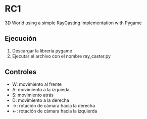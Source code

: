 # RC1
3D World using a simple RayCasting implementation with Pygame

## Ejecución
1. Descargar la librería pygame
2. Ejecutar el archivo con el nombre ray_caster.py

## Controles
- W: movimiento al frente
- A: movimiento a la izquieda
- S: movimiento atrás
- D: movimiento a la derecha
- ->: rotación de cámara hacia la derecha
- <-: rotación de cámara hacia la izquierda
